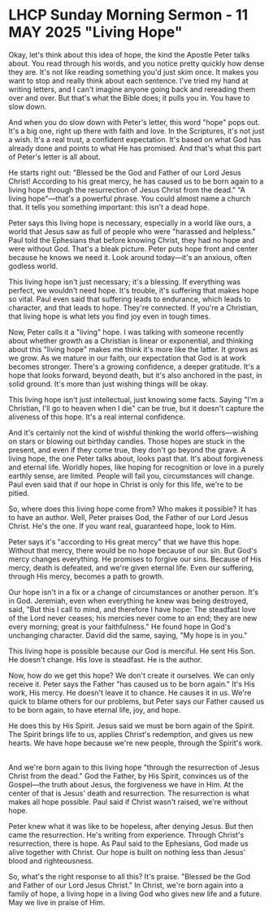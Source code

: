 # LHCP Sunday Morning Sermon - 11 MAY 2025 "Living Hope"

Okay, let's think about this idea of hope, the kind the Apostle Peter talks about. You read through his words, and you notice pretty quickly how dense they are. It's not like reading something you'd just skim once. It makes you want to stop and really think about each sentence. I've tried my hand at writing letters, and I can't imagine anyone going back and rereading them over and over. But that's what the Bible does; it pulls you in. You have to slow down.

And when you do slow down with Peter's letter, this word "hope" pops out. It's a big one, right up there with faith and love. In the Scriptures, it's not just a wish. It's a real trust, a confident expectation. It's based on what God has already done and points to what He has promised. And that's what this part of Peter's letter is all about.

He starts right out: "Blessed be the God and Father of our Lord Jesus Christ! According to his great mercy, he has caused us to be born again to a living hope through the resurrection of Jesus Christ from the dead." "A living hope"—that's a powerful phrase. You could almost name a church that. It tells you something important: this isn't a dead hope.  

Peter says this living hope is necessary, especially in a world like ours, a world that Jesus saw as full of people who were "harassed and helpless." Paul told the Ephesians that before knowing Christ, they had no hope and were without God. That's a bleak picture. Peter puts hope front and center because he knows we need it. Look around today—it's an anxious, often godless world.  

This living hope isn't just necessary; it's a blessing. If everything was perfect, we wouldn't need hope. It's trouble, it's suffering that makes hope so vital. Paul even said that suffering leads to endurance, which leads to character, and that leads to hope. They're connected. If you're a Christian, that living hope is what lets you find joy even in tough times.

Now, Peter calls it a "living" hope. I was talking with someone recently about whether growth as a Christian is linear or exponential, and thinking about this "living hope" makes me think it's more like the latter. It grows as we grow. As we mature in our faith, our expectation that God is at work becomes stronger. There's a growing confidence, a deeper gratitude. It's a hope that looks forward, beyond death, but it's also anchored in the past, in solid ground. It's more than just wishing things will be okay.

This living hope isn't just intellectual, just knowing some facts. Saying "I'm a Christian, I'll go to heaven when I die" can be true, but it doesn't capture the aliveness of this hope. It's a real internal confidence.

And it's certainly not the kind of wishful thinking the world offers—wishing on stars or blowing out birthday candles. Those hopes are stuck in the present, and even if they come true, they don't go beyond the grave. A living hope, the one Peter talks about, looks past that. It's about forgiveness and eternal life. Worldly hopes, like hoping for recognition or love in a purely earthly sense, are limited. People will fail you, circumstances will change. Paul even said that if our hope in Christ is only for this life, we're to be pitied.  

So, where does this living hope come from? Who makes it possible? It has to have an author. Well, Peter praises God, the Father of our Lord Jesus Christ. He's the one. If you want real, guaranteed hope, look to Him.  

Peter says it's "according to His great mercy" that we have this hope. Without that mercy, there would be no hope because of our sin. But God's mercy changes everything. He promises to forgive our sins. Because of His mercy, death is defeated, and we're given eternal life. Even our suffering, through His mercy, becomes a path to growth.  

Our hope isn't in a fix or a change of circumstances or another person. It's in God. Jeremiah, even when everything he knew was being destroyed, said, "But this I call to mind, and therefore I have hope: The steadfast love of the Lord never ceases; his mercies never come to an end; they are new every morning; great is your faithfulness." He found hope in God's unchanging character. David did the same, saying, "My hope is in you."  

This living hope is possible because our God is merciful. He sent His Son. He doesn't change. His love is steadfast. He is the author.

Now, how do we get this hope? We don't create it ourselves. We can only receive it. Peter says the Father "has caused us to be born again." It's His work, His mercy. He doesn't leave it to chance. He causes it in us. We're quick to blame others for our problems, but Peter says our Father caused us to be born again, to have eternal life, joy, and hope.  

He does this by His Spirit. Jesus said we must be born again of the Spirit. The Spirit brings life to us, applies Christ's redemption, and gives us new hearts. We have hope because we're new people, through the Spirit's work.  

And we're born again to this living hope "through the resurrection of Jesus Christ from the dead." God the Father, by His Spirit, convinces us of the Gospel—the truth about Jesus, the forgiveness we have in Him. At the center of that is Jesus' death and resurrection. The resurrection is what makes all hope possible. Paul said if Christ wasn't raised, we're without hope.

Peter knew what it was like to be hopeless, after denying Jesus. But then came the resurrection. He's writing from experience. Through Christ's resurrection, there is hope. As Paul said to the Ephesians, God made us alive together with Christ. Our hope is built on nothing less than Jesus' blood and righteousness.

So, what's the right response to all this? It's praise. "Blessed be the God and Father of our Lord Jesus Christ." In Christ, we're born again into a family of hope, a living hope in a living God who gives new life and a future. May we live in praise of Him.
